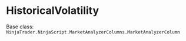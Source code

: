 # HistoricalVolatility

Base class: `NinjaTrader.NinjaScript.MarketAnalyzerColumns.MarketAnalyzerColumn`

